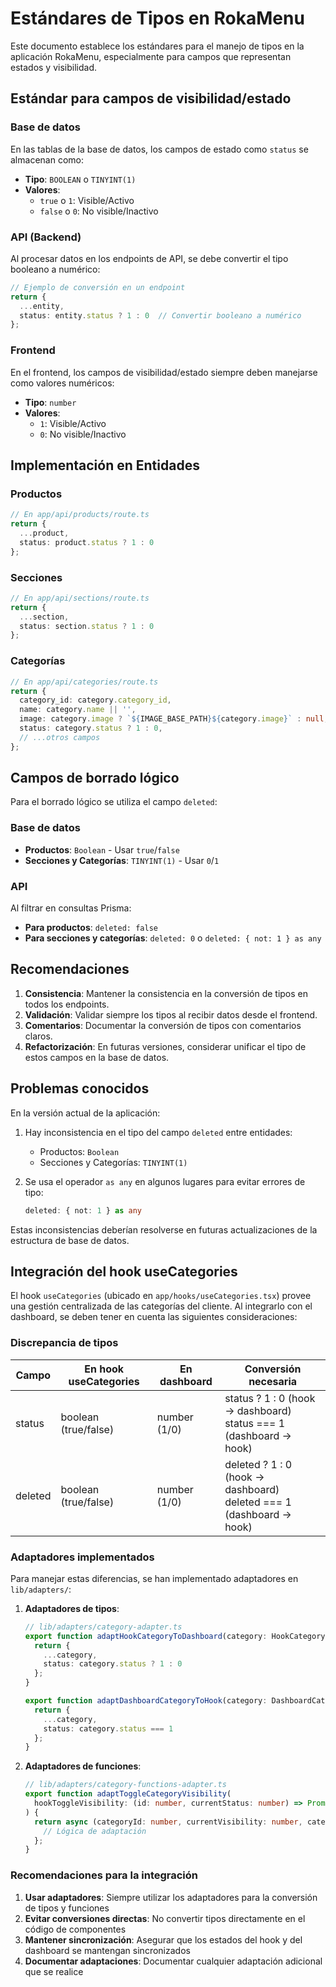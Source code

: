 # Estándares de Tipos en RokaMenu

Este documento establece los estándares para el manejo de tipos en la aplicación RokaMenu, especialmente para campos que representan estados y visibilidad.

## Estándar para campos de visibilidad/estado

### Base de datos

En las tablas de la base de datos, los campos de estado como `status` se almacenan como:

- **Tipo**: `BOOLEAN` o `TINYINT(1)`
- **Valores**:
  - `true` o `1`: Visible/Activo
  - `false` o `0`: No visible/Inactivo

### API (Backend)

Al procesar datos en los endpoints de API, se debe convertir el tipo booleano a numérico:

```typescript
// Ejemplo de conversión en un endpoint
return {
  ...entity,
  status: entity.status ? 1 : 0  // Convertir booleano a numérico
};
```

### Frontend

En el frontend, los campos de visibilidad/estado siempre deben manejarse como valores numéricos:

- **Tipo**: `number`
- **Valores**:
  - `1`: Visible/Activo
  - `0`: No visible/Inactivo

## Implementación en Entidades

### Productos

```typescript
// En app/api/products/route.ts
return {
  ...product,
  status: product.status ? 1 : 0
};
```

### Secciones

```typescript
// En app/api/sections/route.ts
return {
  ...section,
  status: section.status ? 1 : 0
};
```

### Categorías

```typescript
// En app/api/categories/route.ts
return {
  category_id: category.category_id,
  name: category.name || '',
  image: category.image ? `${IMAGE_BASE_PATH}${category.image}` : null,
  status: category.status ? 1 : 0,
  // ...otros campos
};
```

## Campos de borrado lógico

Para el borrado lógico se utiliza el campo `deleted`:

### Base de datos

- **Productos**: `Boolean` - Usar `true`/`false`
- **Secciones y Categorías**: `TINYINT(1)` - Usar `0`/`1`

### API

Al filtrar en consultas Prisma:

- **Para productos**: `deleted: false`
- **Para secciones y categorías**: `deleted: 0` o `deleted: { not: 1 } as any`

## Recomendaciones

1. **Consistencia**: Mantener la consistencia en la conversión de tipos en todos los endpoints.
2. **Validación**: Validar siempre los tipos al recibir datos desde el frontend.
3. **Comentarios**: Documentar la conversión de tipos con comentarios claros.
4. **Refactorización**: En futuras versiones, considerar unificar el tipo de estos campos en la base de datos.

## Problemas conocidos

En la versión actual de la aplicación:

1. Hay inconsistencia en el tipo del campo `deleted` entre entidades:
   - Productos: `Boolean`
   - Secciones y Categorías: `TINYINT(1)`

2. Se usa el operador `as any` en algunos lugares para evitar errores de tipo:
   ```typescript
   deleted: { not: 1 } as any
   ```

Estas inconsistencias deberían resolverse en futuras actualizaciones de la estructura de base de datos.

## Integración del hook useCategories

El hook `useCategories` (ubicado en `app/hooks/useCategories.tsx`) provee una gestión centralizada de las categorías del cliente. Al integrarlo con el dashboard, se deben tener en cuenta las siguientes consideraciones:

### Discrepancia de tipos

| Campo | En hook useCategories | En dashboard | Conversión necesaria |
|-------|----------------------|--------------|----------------------|
| status | boolean (true/false) | number (1/0) | status ? 1 : 0 (hook → dashboard) <br> status === 1 (dashboard → hook) |
| deleted | boolean (true/false) | number (1/0) | deleted ? 1 : 0 (hook → dashboard) <br> deleted === 1 (dashboard → hook) |

### Adaptadores implementados

Para manejar estas diferencias, se han implementado adaptadores en `lib/adapters/`:

1. **Adaptadores de tipos**:
   ```typescript
   // lib/adapters/category-adapter.ts
   export function adaptHookCategoryToDashboard(category: HookCategory): DashboardCategory {
     return {
       ...category,
       status: category.status ? 1 : 0
     };
   }
   
   export function adaptDashboardCategoryToHook(category: DashboardCategory): HookCategory {
     return {
       ...category,
       status: category.status === 1
     };
   }
   ```

2. **Adaptadores de funciones**:
   ```typescript
   // lib/adapters/category-functions-adapter.ts
   export function adaptToggleCategoryVisibility(
     hookToggleVisibility: (id: number, currentStatus: number) => Promise<void>
   ) {
     return async (categoryId: number, currentVisibility: number, categories: Category[], setCategories: (categories: Category[]) => void) => {
       // Lógica de adaptación
     };
   }
   ```

### Recomendaciones para la integración

1. **Usar adaptadores**: Siempre utilizar los adaptadores para la conversión de tipos y funciones
2. **Evitar conversiones directas**: No convertir tipos directamente en el código de componentes
3. **Mantener sincronización**: Asegurar que los estados del hook y del dashboard se mantengan sincronizados
4. **Documentar adaptaciones**: Documentar cualquier adaptación adicional que se realice 